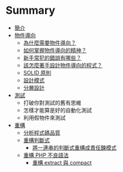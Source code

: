 # Summary

* [簡介](README.md)
* [物件導向](object-oriented/index.md)
  * [為什麼需要物件導向？](object-oriented/why.md)
  * [如何掌握物件導向的精神？](object-oriented/oop-basic.md)
  * [新手常犯的錯誤有哪些？](object-oriented/mistakes.md)
  * [該怎麼著手設計物件導向的程式？](object-oriented/design.md)
  * [SOLID 原則](object-oriented/solid.md)
  * [設計模式](object-oriented/patterns.md)
  * [分層設計](object-oriented/layers.md)
* [測試](testing/index.md)
  * 打破你對測試的舊有思維
  * 怎樣才能算是好的自動化測試
  * 利用假物件來測試
* [重構](refactoring/index.md)
  * [分析程式碼品質](refactoring/qa-tools.md)
  * [重構判斷式](refactoring/refactor-if-statement.md)
    * [將一連串的判斷式重構成責任鍊模式](refactoring/refactor-if-else-to-cor.md)
  * [重構 PHP 不良語法](refactoring/refactor-bad-php-code.md)
    * [重構 extract 與 compact](refactoring/refactor-extract-compact.md)



